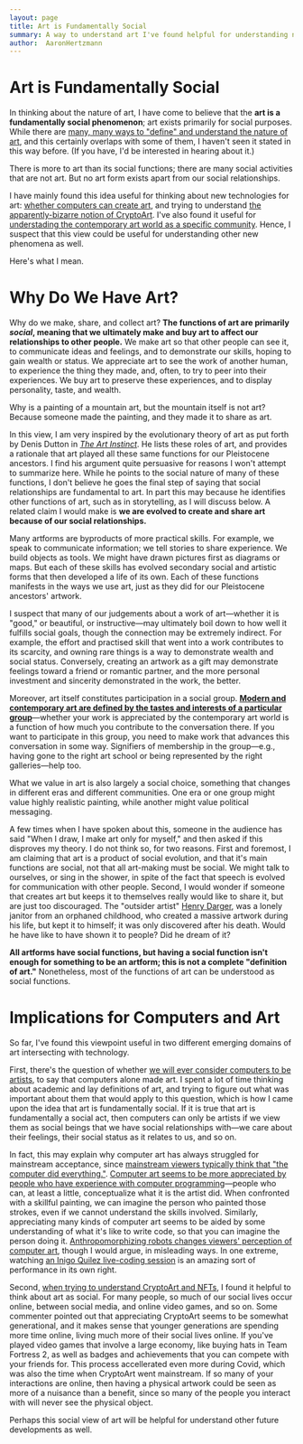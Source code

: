 ```yaml
---
layout: page
title: Art is Fundamentally Social
summary: A way to understand art I've found helpful for understanding new artistic technologies
author:  AaronHertzmann
---
```




# Art is Fundamentally Social

In thinking about the nature of art, I have come to believe that the **art is a fundamentally social phenomenon**; art exists  primarily  for social purposes. While there are [many, many ways to "define" and understand the nature of art](/2020/05/19/wiwia.html), and this certainly overlaps with some of them, I haven't seen it stated in this way before.  (If you have, I'd be interested in hearing about it.)

There is more to art than its social functions; there are many social activities that are not art. But no art form exists apart from our social relationships.

I have mainly found this idea useful for thinking about new technologies for art: [whether computers can create art](https://cacm.acm.org/magazines/2020/5/244330-computers-do-not-make-art-people-do/fulltext), and trying to understand [the apparently-bizarre notion of CryptoArt](https://theconversation.com/why-would-anyone-buy-crypto-art-let-alone-spend-millions-on-whats-essentially-a-link-to-a-jpeg-file-157115). 
I've also found it useful for [understading the contemporary art world as a specific community](/2020/06/08/wica.html).
Hence, I suspect that this view could be useful for understanding other new phenomena as well.

Here's what I mean.



Why Do We Have Art?
====

Why do we make, share, and collect art? **The functions of art are primarily _social_, meaning that we ultimately make and buy art to affect our relationships to other people.** We make art so that other people can see it, to communicate ideas and feelings, and to demonstrate our skills, hoping to gain wealth or status. We appreciate art to see the work of another human, to experience the thing they made, and, often, to try to peer into their experiences. We buy art to preserve these experiences, and to display personality, taste, and wealth.

Why is a painting of a mountain art, but the mountain itself is not art? Because someone made the painting, and they made it to share as art.

In this view, I am very inspired by the evolutionary theory of art as put forth by Denis Dutton in [_The Art Instinct_](https://www.bloomsbury.com/us/the-art-instinct-9781608190553/). He lists these roles of art, and provides a rationale that art played all these same functions for our Pleistocene ancestors. I find his argument quite persuasive for reasons I won't attempt to summarize here. While he points to the social nature of many of these functions, I don't believe he goes the final step of saying that social relationships are fundamental to art. In part this may because he identifies other functions of art, such as in storytelling, as I will discuss below.  A related claim I would make is **we are evolved to create and share art because of our social relationships.**

Many artforms are byproducts of more practical skills. For example, we speak to communicate information; we tell stories to share experience. We build objects as tools. We might have drawn pictures first as diagrams or maps.  But each of these skills has evolved secondary social and artistic forms that then developed a life of its own.  Each of these functions manifests in the ways we  use art, just as they did for our Pleistocene ancestors' artwork.

I suspect that many of our judgements about a work of art—whether it is "good," or beautiful, or instructive—may ultimately boil down to how well it fulfills social goals, though the connection may be extremely indirect.  For example, the effort and practised skill that went into a work contributes to its scarcity, and owning rare things is a way to demonstrate wealth and social status. Conversely, creating an artwork as a gift may demonstrate feelings toward a friend or romantic partner, and the more personal investment and sincerity demonstrated in the work, the better.

Moreover, art itself constitutes participation in a social group. **[Modern and contemporary art are defined by the tastes and interests of a particular group](/2020/06/08/wica.html)**—whether your work is appreciated by the contemporary art world is a function of how much you contribute to the conversation there. If you want to participate in this group, you need to make work that advances this conversation in some way.  Signifiers of membership in the group—e.g., having gone to the right art school or being represented by the right galleries—help too.  

What we value in art is also largely a social choice, something that changes in different eras and different communities. One era or one group might value highly realistic painting, while another might value political messaging.  

A few times when I have spoken about this, someone in the audience has said "When I draw, I make art only for myself," and then asked if this disproves my theory. I do not think so, for two reasons. First and foremost, I am claiming that art is a product of social evolution, and that it's main functions are social, not that all art-making must be social.  We might talk to ourselves, or sing in the shower, in spite of the fact that speech is evolved for communication with other people.  Second, I would wonder if someone that creates art but keeps it to themselves really would like to share it, but are just too discouraged. The "outsider artist" [Henry Darger](https://en.wikipedia.org/wiki/Henry_Darger), was a lonely janitor from an orphaned childhood, who created a massive artwork during his life, but kept it to himself; it was only discovered after his death. Would he have like to have shown it to people? Did he dream of it?

**All artforms have social functions, but having a social function isn't enough for something to be an artform; this is not a complete "definition of art."**   Nonetheless, most of the functions of art can be understood as social functions.



Implications for Computers and Art
====

So far, I've found this viewpoint useful in two different emerging domains of art intersecting with technology.

First, there's the question of whether [we will ever consider computers to be artists](https://cacm.acm.org/magazines/2020/5/244330-computers-do-not-make-art-people-do/fulltext), to say that computers alone made art. I spent a lot of time thinking about academic and lay definitions of art, and trying to figure out what was important about them that would apply to this question, which is how I came upon the idea that art is fundamentally social. If it is true that art is fundamentally a social act, then computers can only be artists if we view them as social beings that we have social relationships with—we care about their feelings, their social status as it relates to us, and so on.  

In fact, this may explain why computer art has always struggled for mainstream acceptance, since [mainstream viewers typically think that "the computer did everything."](https://twitter.com/artistjaneadams/status/1372534333471399936?s=20). [Computer art seems to be more appreciated by people who have experience with computer programming](https://twitter.com/NeuralBricolage/status/1362246918462701568?s=20)—people who can, at least a little, conceptualize what it is the artist did. When confronted with a skillful painting, we can imagine the person who painted those strokes, even if we cannot understand the skills involved. Similarly, appreciating many kinds of computer art seems to be aided by some understanding of what it's like to write code, so that you can imagine the person doing it.  [Anthropomorphizing robots changes viewers' perception of computer art](http://research.gold.ac.uk/id/eprint/20443/), though I would argue, in misleading ways.   In one extreme, watching [an Inigo Quilez live-coding session](https://www.youtube.com/watch?v=0ifChJ0nJfM) is an amazing sort of performance in its own right.

Second, [when trying to understand CryptoArt and NFTs](/2021/03/11/cryptoart.html), I found it helpful to think about art as social.  For many people, so much of our social lives occur online, between social media, and online video games, and so on.  Some commenter pointed out that appreciating CryptoArt seems to be somewhat generational, and it makes sense that younger generations are spending more time online, living much more of their social lives online. If you've played video games that involve a large economy, like buying hats in Team Fortress 2, as well as badges and achievements that you can compete with your friends for. This process accellerated even more during Covid, which was also the time when CryptoArt went mainstream. If so many of your interactions are online, then having a physical artwork could be seen as more of a nuisance than a benefit, since so many of the people you interact with will never see the physical object.

Perhaps this social view of art will be helpful for understand other future developments as well.